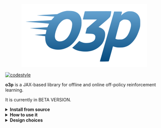 <div align="center">
<img src="https://raw.githubusercontent.com/perrin-isir/o3p/main/o3p/assets/o3p_logo.png" alt="o3p logo"></img>
</div>

[![codestyle](https://img.shields.io/badge/code%20style-black-000000.svg)](https://github.com/psf/black)

**o3p** is a JAX-based library for offline and online off-policy reinforcement learning.

It is currently in BETA VERSION.

<details><summary> <b>Install from source</b> </summary><p>

    git clone https://github.com/perrin-isir/o3p.git

We recommand to create a python environment with [micromamba](https://mamba.readthedocs.io/en/latest/user_guide/micromamba.html),
but any python package manager can be used instead.

    cd o3p

    micromamba create --name o3penv --file environment.yaml

    micromamba activate o3penv

    pip install -e .
    
* About [JAX](https://docs.jax.dev/en/latest/index.html): JAX is in the dependencies, so the procedure will install it on your system. However, if you encounter specific issues with JAX (e.g. it runs on your CPU instead of your GPU), we recommend to install it separately, following instructions at: [https://docs.jax.dev/en/latest/installation.html#installation](https://docs.jax.dev/en/latest/installation.html#installation).

* About [TFP](https://github.com/tensorflow/probability): Currently, the latest stable version of TFP is not compatible with the latest version of JAX. Therefore, you should upgrade to a nightly build with this command (within your new o3penv environment):

    pip install --upgrade --user tf-nightly tfp-nightly

</details>
<details><summary> <b>How to use it</b> </summary><p>

To test offline RL, run:

    python test/offline_rl.py

TODO

To test online RL, run:

    python test/online_rl.py

</details>
<details><summary> <b>Design choices</b> </summary><p>

TODO

</details>
